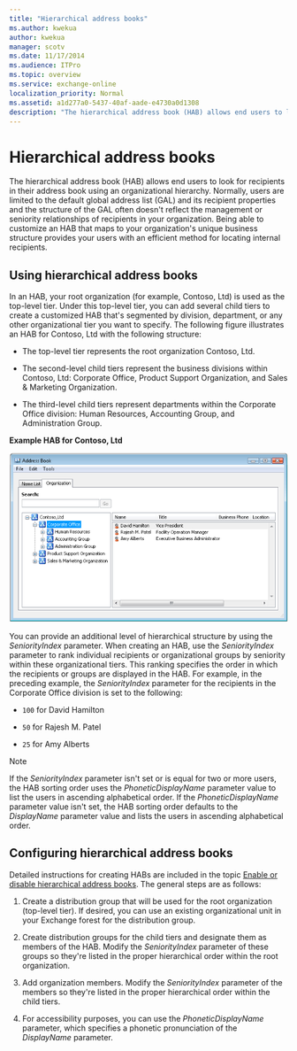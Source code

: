 ```yaml
---
title: "Hierarchical address books"
ms.author: kwekua
author: kwekua
manager: scotv
ms.date: 11/17/2014
ms.audience: ITPro
ms.topic: overview
ms.service: exchange-online
localization_priority: Normal
ms.assetid: a1d277a0-5437-40af-aade-e4730a0d1308
description: "The hierarchical address book (HAB) allows end users to look for recipients in their address book using an organizational hierarchy. Normally, users are limited to the default global address list (GAL) and its recipient properties and the structure of the GAL often doesn't reflect the management or seniority relationships of recipients in your organization. Being able to customize an HAB that maps to your organization's unique business structure provides your users with an efficient method for locating internal recipients."
---
```


# Hierarchical address books

The hierarchical address book (HAB) allows end users to look for recipients in their address book using an organizational hierarchy. Normally, users are limited to the default global address list (GAL) and its recipient properties and the structure of the GAL often doesn't reflect the management or seniority relationships of recipients in your organization. Being able to customize an HAB that maps to your organization's unique business structure provides your users with an efficient method for locating internal recipients.
  
## Using hierarchical address books

In an HAB, your root organization (for example, Contoso, Ltd) is used as the top-level tier. Under this top-level tier, you can add several child tiers to create a customized HAB that's segmented by division, department, or any other organizational tier you want to specify. The following figure illustrates an HAB for Contoso, Ltd with the following structure:
  
- The top-level tier represents the root organization Contoso, Ltd.
    
- The second-level child tiers represent the business divisions within Contoso, Ltd: Corporate Office, Product Support Organization, and Sales & Marketing Organization.
    
- The third-level child tiers represent departments within the Corporate Office division: Human Resources, Accounting Group, and Administration Group.
    
**Example HAB for Contoso, Ltd**

![Hierarchical Address Book dialog](../../media/ITPro_Mailbox_HABDisplay.gif)
  
You can provide an additional level of hierarchical structure by using the  _SeniorityIndex_ parameter. When creating an HAB, use the  _SeniorityIndex_ parameter to rank individual recipients or organizational groups by seniority within these organizational tiers. This ranking specifies the order in which the recipients or groups are displayed in the HAB. For example, in the preceding example, the  _SeniorityIndex_ parameter for the recipients in the Corporate Office division is set to the following: 
  
-  `100` for David Hamilton 
    
-  `50` for Rajesh M. Patel 
    
-  `25` for Amy Alberts 
    
> [!NOTE]
> If the  _SeniorityIndex_ parameter isn't set or is equal for two or more users, the HAB sorting order uses the  _PhoneticDisplayName_ parameter value to list the users in ascending alphabetical order. If the  _PhoneticDisplayName_ parameter value isn't set, the HAB sorting order defaults to the  _DisplayName_ parameter value and lists the users in ascending alphabetical order. 
  
## Configuring hierarchical address books

Detailed instructions for creating HABs are included in the topic [Enable or disable hierarchical address books](enable-or-disable-hierarchical-address-books.md). The general steps are as follows: 
  
1. Create a distribution group that will be used for the root organization (top-level tier). If desired, you can use an existing organizational unit in your Exchange forest for the distribution group.
    
2. Create distribution groups for the child tiers and designate them as members of the HAB. Modify the  _SeniorityIndex_ parameter of these groups so they're listed in the proper hierarchical order within the root organization. 
    
3. Add organization members. Modify the  _SeniorityIndex_ parameter of the members so they're listed in the proper hierarchical order within the child tiers. 
    
4. For accessibility purposes, you can use the  _PhoneticDisplayName_ parameter, which specifies a phonetic pronunciation of the  _DisplayName_ parameter. 
    

